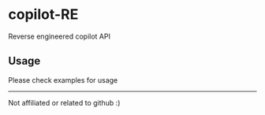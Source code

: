 # copilot-RE
Reverse engineered copilot API

## Usage
Please check examples for usage

---
Not affiliated or related to github :)